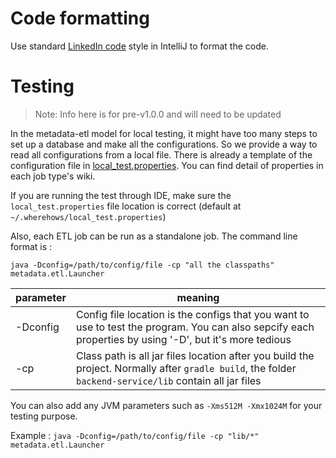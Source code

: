 # Code formatting
Use standard [LinkedIn code](LinkedIn%20Style.xml) style in IntelliJ to format the code.

# Testing
> Note: Info here is for pre-v1.0.0 and will need to be updated

In the metadata-etl model for local testing, it might have too many steps to set up a database and make all the configurations. So we provide a way to read all configurations from a local file. There is already a template of the configuration file in [local_test.properties](https://github.com/linkedin/WhereHows/blob/master/metadata-etl/src/main/resources/local_test.properties.template). You can find detail of properties in each job type's wiki.

If you are running the test through IDE, make sure the `local_test.properties` file location is correct (default at `~/.wherehows/local_test.properties`)

Also, each ETL job can be run as a standalone job. The command line format is :

`java -Dconfig=/path/to/config/file -cp "all the classpaths" metadata.etl.Launcher`

| parameter | meaning |
| -----|-----|
| -Dconfig | Config file location is the configs that you want to use to test the program. You can also sepcify each properties by using '-D', but it's more tedious|
| -cp | Class path is all jar files location after you build the project. Normally after `gradle build`, the folder `backend-service/lib` contain all jar files |

You can also add any JVM parameters such as `-Xms512M -Xmx1024M` for your testing purpose.

Example :
`java -Dconfig=/path/to/config/file -cp "lib/*" metadata.etl.Launcher`